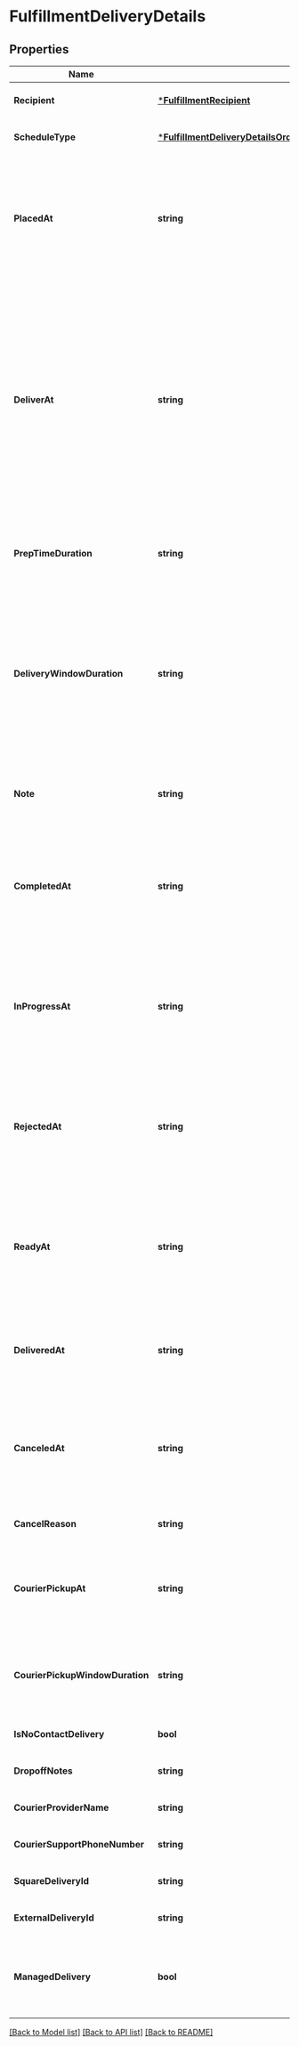 # FulfillmentDeliveryDetails

## Properties
Name | Type | Description | Notes
------------ | ------------- | ------------- | -------------
**Recipient** | [***FulfillmentRecipient**](FulfillmentRecipient.md) |  | [optional] [default to null]
**ScheduleType** | [***FulfillmentDeliveryDetailsOrderFulfillmentDeliveryDetailsScheduleType**](FulfillmentDeliveryDetailsOrderFulfillmentDeliveryDetailsScheduleType.md) |  | [optional] [default to null]
**PlacedAt** | **string** | The [timestamp](https://developer.squareup.com/docs/build-basics/working-with-dates) indicating when the fulfillment was placed. The timestamp must be in RFC 3339 format (for example, \&quot;2016-09-04T23:59:33.123Z\&quot;).  Must be in RFC 3339 timestamp format, e.g., \&quot;2016-09-04T23:59:33.123Z\&quot;. | [optional] [default to null]
**DeliverAt** | **string** | The [timestamp](https://developer.squareup.com/docs/build-basics/working-with-dates) that represents the start of the delivery period. When the fulfillment &#x60;schedule_type&#x60; is &#x60;ASAP&#x60;, the field is automatically set to the current time plus the &#x60;prep_time_duration&#x60;. Otherwise, the application can set this field while the fulfillment &#x60;state&#x60; is &#x60;PROPOSED&#x60;, &#x60;RESERVED&#x60;, or &#x60;PREPARED&#x60; (any time before the terminal state such as &#x60;COMPLETED&#x60;, &#x60;CANCELED&#x60;, and &#x60;FAILED&#x60;).  The timestamp must be in RFC 3339 format (for example, \&quot;2016-09-04T23:59:33.123Z\&quot;). | [optional] [default to null]
**PrepTimeDuration** | **string** | The duration of time it takes to prepare and deliver this fulfillment. The duration must be in RFC 3339 format (for example, \&quot;P1W3D\&quot;). | [optional] [default to null]
**DeliveryWindowDuration** | **string** | The time period after &#x60;deliver_at&#x60; in which to deliver the order. Applications can set this field when the fulfillment &#x60;state&#x60; is &#x60;PROPOSED&#x60;, &#x60;RESERVED&#x60;, or &#x60;PREPARED&#x60; (any time before the terminal state such as &#x60;COMPLETED&#x60;, &#x60;CANCELED&#x60;, and &#x60;FAILED&#x60;).  The duration must be in RFC 3339 format (for example, \&quot;P1W3D\&quot;). | [optional] [default to null]
**Note** | **string** | Provides additional instructions about the delivery fulfillment. It is displayed in the Square Point of Sale application and set by the API. | [optional] [default to null]
**CompletedAt** | **string** | The [timestamp](https://developer.squareup.com/docs/build-basics/working-with-dates) indicates when the seller completed the fulfillment. This field is automatically set when  fulfillment &#x60;state&#x60; changes to &#x60;COMPLETED&#x60;. The timestamp must be in RFC 3339 format (for example, \&quot;2016-09-04T23:59:33.123Z\&quot;). | [optional] [default to null]
**InProgressAt** | **string** | The [timestamp](https://developer.squareup.com/docs/build-basics/working-with-dates) indicates when the seller started processing the fulfillment. This field is automatically set when the fulfillment &#x60;state&#x60; changes to &#x60;RESERVED&#x60;. The timestamp must be in RFC 3339 format (for example, \&quot;2016-09-04T23:59:33.123Z\&quot;). | [optional] [default to null]
**RejectedAt** | **string** | The [timestamp](https://developer.squareup.com/docs/build-basics/working-with-dates) indicating when the fulfillment was rejected. This field is automatically set when the fulfillment &#x60;state&#x60; changes to &#x60;FAILED&#x60;. The timestamp must be in RFC 3339 format (for example, \&quot;2016-09-04T23:59:33.123Z\&quot;). | [optional] [default to null]
**ReadyAt** | **string** | The [timestamp](https://developer.squareup.com/docs/build-basics/working-with-dates) indicating when the seller marked the fulfillment as ready for courier pickup. This field is automatically set when the fulfillment &#x60;state&#x60; changes to PREPARED. The timestamp must be in RFC 3339 format (for example, \&quot;2016-09-04T23:59:33.123Z\&quot;). | [optional] [default to null]
**DeliveredAt** | **string** | The [timestamp](https://developer.squareup.com/docs/build-basics/working-with-dates) indicating when the fulfillment was delivered to the recipient. The timestamp must be in RFC 3339 format (for example, \&quot;2016-09-04T23:59:33.123Z\&quot;). | [optional] [default to null]
**CanceledAt** | **string** | The [timestamp](https://developer.squareup.com/docs/build-basics/working-with-dates) indicating when the fulfillment was canceled. This field is automatically set when the fulfillment &#x60;state&#x60; changes to &#x60;CANCELED&#x60;.  The timestamp must be in RFC 3339 format (for example, \&quot;2016-09-04T23:59:33.123Z\&quot;). | [optional] [default to null]
**CancelReason** | **string** | The delivery cancellation reason. Max length: 100 characters. | [optional] [default to null]
**CourierPickupAt** | **string** | The [timestamp](https://developer.squareup.com/docs/build-basics/working-with-dates) indicating when an order can be picked up by the courier for delivery. The timestamp must be in RFC 3339 format (for example, \&quot;2016-09-04T23:59:33.123Z\&quot;). | [optional] [default to null]
**CourierPickupWindowDuration** | **string** | The time period after &#x60;courier_pickup_at&#x60; in which the courier should pick up the order. The duration must be in RFC 3339 format (for example, \&quot;P1W3D\&quot;). | [optional] [default to null]
**IsNoContactDelivery** | **bool** | Whether the delivery is preferred to be no contact. | [optional] [default to null]
**DropoffNotes** | **string** | A note to provide additional instructions about how to deliver the order. | [optional] [default to null]
**CourierProviderName** | **string** | The name of the courier provider. | [optional] [default to null]
**CourierSupportPhoneNumber** | **string** | The support phone number of the courier. | [optional] [default to null]
**SquareDeliveryId** | **string** | The identifier for the delivery created by Square. | [optional] [default to null]
**ExternalDeliveryId** | **string** | The identifier for the delivery created by the third-party courier service. | [optional] [default to null]
**ManagedDelivery** | **bool** | The flag to indicate the delivery is managed by a third party (ie DoorDash), which means we may not receive all recipient information for PII purposes. | [optional] [default to null]

[[Back to Model list]](../README.md#documentation-for-models) [[Back to API list]](../README.md#documentation-for-api-endpoints) [[Back to README]](../README.md)

